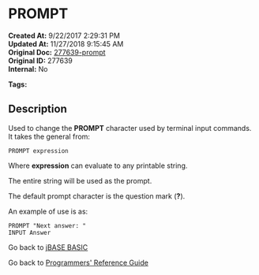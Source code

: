 # PROMPT

**Created At:** 9/22/2017 2:29:31 PM  
**Updated At:** 11/27/2018 9:15:45 AM  
**Original Doc:** [277639-prompt](https://docs.jbase.com/36868-jbase-basic/277639-prompt)  
**Original ID:** 277639  
**Internal:** No  

**Tags:**
<badge text='terminal input' vertical='middle' />

## Description

Used to change the **PROMPT** character used by terminal input commands. It takes the general from:

```
PROMPT expression
```

Where **expression** can evaluate to any printable string.

The entire string will be used as the prompt.

The default prompt character is the question mark (**?**).

An example of use is as:

```
PROMPT "Next answer: "
INPUT Answer
```

Go back to [jBASE BASIC](./../README.md)

Go back to [Programmers' Reference Guide](./../../reference-guides/jbc/README.md)

  
<PageFooter />
